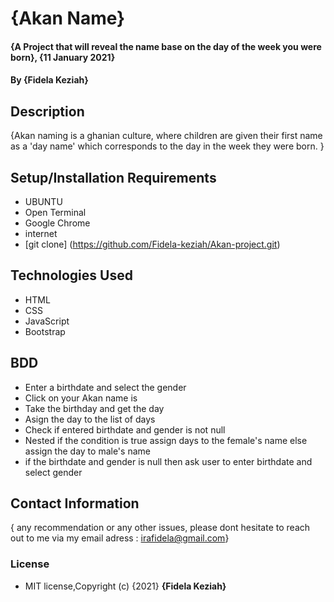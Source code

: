 # {Akan Name}
#### {A Project that will reveal the name base on the day of the week you were born}, {11 January 2021}
#### By **{Fidela Keziah}**
## Description
{Akan naming is a ghanian culture, where children are given their first name as a 'day name' which corresponds to the day in the week they were born. }
## Setup/Installation Requirements
* UBUNTU
* Open Terminal
* Google Chrome
* internet
* [git clone] (https://github.com/Fidela-keziah/Akan-project.git)
## Technologies Used
* HTML
* CSS
* JavaScript
* Bootstrap
## BDD
* Enter a birthdate and select the gender
* Click on your Akan name is
* Take the birthday and get the day
* Asign the day to the list of days
* Check if entered birthdate and gender is not null
* Nested if the condition is true assign days to the female's name else assign the day to male's name
* if the birthdate and gender is null then ask user to enter birthdate and select gender
## Contact Information
{ any recommendation or any other issues, please dont hesitate to reach out to me via my email adress : irafidela@gmail.com}
### License
* MIT license,Copyright (c) {2021} **{Fidela Keziah}**
